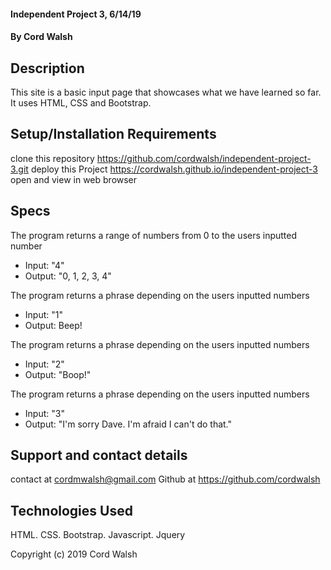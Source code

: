 
#### Independent Project 3, 6/14/19

#### By Cord Walsh

## Description

This site is a basic input page that showcases what we have learned so far. It uses HTML, CSS and Bootstrap.

## Setup/Installation Requirements
clone this repository https://github.com/cordwalsh/independent-project-3.git
deploy this Project https://cordwalsh.github.io/independent-project-3
open and view in web browser

## Specs

The program returns a range of numbers from 0 to the users inputted number
- Input: "4"
- Output: "0, 1, 2, 3, 4"

The program returns a phrase depending on the users inputted numbers
- Input: "1"
- Output: Beep!

The program returns a phrase depending on the users inputted numbers
- Input: "2"
- Output: "Boop!"

The program returns a phrase depending on the users inputted numbers
- Input: "3"
- Output: "I'm sorry Dave. I'm afraid I can't do that."

## Support and contact details

contact at cordmwalsh@gmail.com
Github at https://github.com/cordwalsh

## Technologies Used

HTML. CSS. Bootstrap. Javascript. Jquery

Copyright (c) 2019 Cord Walsh
